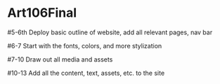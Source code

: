 # Art106Final

#5-6th 
Deploy basic outline of website, add all relevant pages, nav bar

#6-7
Start with the fonts, colors, and more stylization

#7-10
Draw out all media and assets

#10-13
Add all the content, text, assets, etc. to the site 

